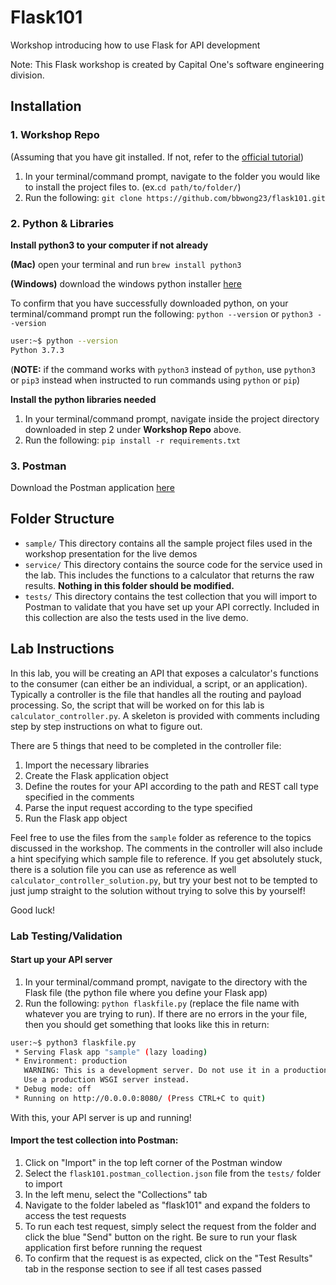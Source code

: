 # Flask101

Workshop introducing how to use Flask for API development

Note: This Flask workshop is created by Capital One's software engineering division.

## Installation

### 1. Workshop Repo
(Assuming that you have git installed. If not, refer to the [official tutorial](https://git-scm.com/book/en/v2/Getting-Started-Installing-Git))


1. In your terminal/command prompt, navigate to the folder you would like to install the project files to. (ex.`cd path/to/folder/`)
2. Run the following: `git clone https://github.com/bbwong23/flask101.git`


### 2. Python & Libraries
**Install python3 to your computer if not already**

**(Mac)** open your terminal and run `brew install python3`

**(Windows)** download the windows python installer [here](https://www.python.org/ftp/python/3.7.7/python-3.7.7-amd64.exe)

To confirm that you have successfully downloaded python, on your terminal/command prompt run the following: `python --version` or `python3 --version`
```bash
user:~$ python --version
Python 3.7.3
```

(**NOTE:** if the command works with `python3` instead of `python`, use `python3` or `pip3` instead when instructed to run commands using `python` or `pip`)

**Install the python libraries needed**
1. In your terminal/command prompt, navigate inside the project directory downloaded in step 2 under **Workshop Repo** above.
2. Run the following: `pip install -r requirements.txt`


### 3. Postman
Download the Postman application [here](https://www.postman.com/downloads/)



## Folder Structure

- `sample/` This directory contains all the sample project files used in the workshop presentation for the live demos
- `service/` This directory contains the source code for the service used in the lab. This includes the functions to a calculator that returns the raw results. **Nothing in this folder should be modified.**
- `tests/` This directory contains the test collection that you will import to Postman to validate that you have set up your API correctly. Included in this collection are also the tests used in the live demo.


## Lab Instructions
In this lab, you will be creating an API that exposes a calculator's functions to the consumer (can either be an individual, a script, or an application). Typically a controller is the file that handles all the routing and payload processing. So, the script that will be worked on for this lab is `calculator_controller.py`. A skeleton is provided with comments including step by step instructions on what to figure out.

There are 5 things that need to be completed in the controller file:
1. Import the necessary libraries
2. Create the Flask application object
3. Define the routes for your API according to the path and REST call type specified in the comments
4. Parse the input request according to the type specified
5. Run the Flask app object


Feel free to use the files from the `sample` folder as reference to the topics discussed in the workshop. The comments in the controller will also include a hint specifying which sample file to reference. If you get absolutely stuck, there is a solution file you can use as reference as well `calculator_controller_solution.py`, but try your best not to be tempted to just jump straight to the solution without trying to solve this by yourself!

Good luck!

### Lab Testing/Validation

#### Start up your API server
1. In your terminal/command prompt, navigate to the directory with the Flask file (the python file where you define your Flask app)
2. Run the following: `python flaskfile.py` (replace the file name with whatever you are trying to run). If there are no errors in the your file, then you should get something that looks like this in return:
```bash
user:~$ python3 flaskfile.py
 * Serving Flask app "sample" (lazy loading)
 * Environment: production
   WARNING: This is a development server. Do not use it in a production deployment.
   Use a production WSGI server instead.
 * Debug mode: off
 * Running on http://0.0.0.0:8080/ (Press CTRL+C to quit)

```
With this, your API server is up and running!

#### Import the test collection into Postman:

1. Click on "Import" in the top left corner of the Postman window
2. Select the `flask101.postman_collection.json` file from the `tests/` folder to import
3. In the left menu, select the "Collections" tab
4. Navigate to the folder labeled as "flask101" and expand the folders to access the test requests
5. To run each test request, simply select the request from the folder and click the blue "Send" button on the right. Be sure to run your flask application first before running the request
6. To confirm that the request is as expected, click on the "Test Results" tab in the response section to see if all test cases passed
